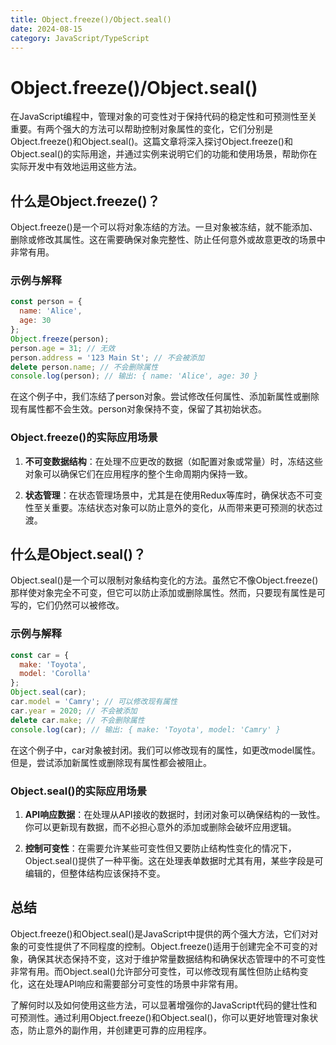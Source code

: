 ```yaml
---
title: Object.freeze()/Object.seal()
date: 2024-08-15
category: JavaScript/TypeScript
---
```


# Object.freeze()/Object.seal()

在JavaScript编程中，管理对象的可变性对于保持代码的稳定性和可预测性至关重要。有两个强大的方法可以帮助控制对象属性的变化，它们分别是Object.freeze()和Object.seal()。这篇文章将深入探讨Object.freeze()和Object.seal()的实际用途，并通过实例来说明它们的功能和使用场景，帮助你在实际开发中有效地运用这些方法。

## 什么是Object.freeze()？

Object.freeze()是一个可以将对象冻结的方法。一旦对象被冻结，就不能添加、删除或修改其属性。这在需要确保对象完整性、防止任何意外或故意更改的场景中非常有用。

### 示例与解释

```javascript
const person = {
  name: 'Alice',
  age: 30
};
Object.freeze(person);
person.age = 31; // 无效
person.address = '123 Main St'; // 不会被添加
delete person.name; // 不会删除属性
console.log(person); // 输出: { name: 'Alice', age: 30 }
```

在这个例子中，我们冻结了person对象。尝试修改任何属性、添加新属性或删除现有属性都不会生效。person对象保持不变，保留了其初始状态。

### Object.freeze()的实际应用场景

1. **不可变数据结构**：在处理不应更改的数据（如配置对象或常量）时，冻结这些对象可以确保它们在应用程序的整个生命周期内保持一致。

2. **状态管理**：在状态管理场景中，尤其是在使用Redux等库时，确保状态不可变性至关重要。冻结状态对象可以防止意外的变化，从而带来更可预测的状态过渡。

## 什么是Object.seal()？

Object.seal()是一个可以限制对象结构变化的方法。虽然它不像Object.freeze()那样使对象完全不可变，但它可以防止添加或删除属性。然而，只要现有属性是可写的，它们仍然可以被修改。

### 示例与解释

```javascript
const car = {
  make: 'Toyota',
  model: 'Corolla'
};
Object.seal(car);
car.model = 'Camry'; // 可以修改现有属性
car.year = 2020; // 不会被添加
delete car.make; // 不会删除属性
console.log(car); // 输出: { make: 'Toyota', model: 'Camry' }
```

在这个例子中，car对象被封闭。我们可以修改现有的属性，如更改model属性。但是，尝试添加新属性或删除现有属性都会被阻止。

### Object.seal()的实际应用场景

1. **API响应数据**：在处理从API接收的数据时，封闭对象可以确保结构的一致性。你可以更新现有数据，而不必担心意外的添加或删除会破坏应用逻辑。

2. **控制可变性**：在需要允许某些可变性但又要防止结构性变化的情况下，Object.seal()提供了一种平衡。这在处理表单数据时尤其有用，某些字段是可编辑的，但整体结构应该保持不变。

## 总结

Object.freeze()和Object.seal()是JavaScript中提供的两个强大方法，它们对对象的可变性提供了不同程度的控制。Object.freeze()适用于创建完全不可变的对象，确保其状态保持不变，这对于维护常量数据结构和确保状态管理中的不可变性非常有用。而Object.seal()允许部分可变性，可以修改现有属性但防止结构变化，这在处理API响应和需要部分可变性的场景中非常有用。

了解何时以及如何使用这些方法，可以显著增强你的JavaScript代码的健壮性和可预测性。通过利用Object.freeze()和Object.seal()，你可以更好地管理对象状态，防止意外的副作用，并创建更可靠的应用程序。
